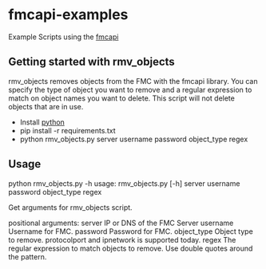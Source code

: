 # fmcapi-examples
Example Scripts using the [fmcapi](https://github.com/daxm/fmcapi)

## Getting started with rmv_objects
rmv_objects removes objects from the FMC with the fmcapi library. You can specify the type of object you want to remove and a regular expression to match on object names you want to delete. This script will not delete objects that are in use.

- Install [python](python.org)
- pip install -r requirements.txt
- python rmv_objects.py server username password object_type regex

## Usage

python rmv_objects.py -h
usage: rmv_objects.py [-h] server username password object_type regex

Get arguments for rmv_objects script.

positional arguments:
  server       IP or DNS of the FMC Server
  username     Username for FMC.
  password     Password for FMC.
  object_type  Object type to remove. protocolport and ipnetwork is supported
               today.
  regex        The regular expression to match objects to remove. Use double
               quotes around the pattern.